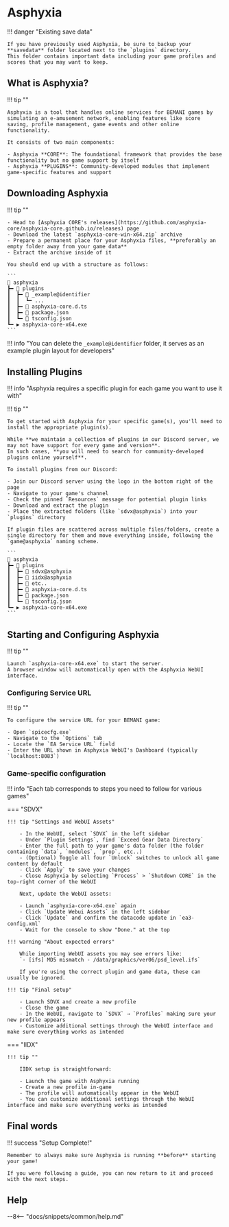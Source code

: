 # Asphyxia

!!! danger "Existing save data"

    If you have previously used Asphyxia, be sure to backup your **savedata** folder located next to the `plugins` directory.  
    This folder contains important data including your game profiles and scores that you may want to keep.

## What is Asphyxia?

!!! tip ""

    Asphyxia is a tool that handles online services for BEMANI games by simulating an e-amusement network, enabling features like score saving, profile management, game events and other online functionality.

    It consists of two main components:

    - Asphyxia **CORE**: The foundational framework that provides the base functionality but no game support by itself
    - Asphyxia **PLUGINS**: Community-developed modules that implement game-specific features and support

## Downloading Asphyxia

!!! tip ""

    - Head to [Asphyxia CORE's releases](https://github.com/asphyxia-core/asphyxia-core.github.io/releases) page
    - Download the latest `asphyxia-core-win-x64.zip` archive
    - Prepare a permanent place for your Asphyxia files, **preferably an empty folder away from your game data**
    - Extract the archive inside of it

    You should end up with a structure as follows:

    ```
    📂 asphyxia
    ┣━ 📂 plugins
    ┃  ┣━ 📂 _example@identifier
    ┃  ┃  ┗━ ...
    ┃  ┣━ 📄 asphyxia-core.d.ts
    ┃  ┣━ 📄 package.json
    ┃  ┗━ 📄 tsconfig.json
    ┗━ ▶️ asphyxia-core-x64.exe
    ```

!!! info "You can delete the `_example@identifier` folder, it serves as an example plugin layout for developers"

## Installing Plugins

!!! info "Asphyxia requires a specific plugin for each game you want to use it with"

!!! tip ""

    To get started with Asphyxia for your specific game(s), you'll need to install the appropriate plugin(s).

    While **we maintain a collection of plugins in our Discord server, we may not have support for every game and version**.  
    In such cases, **you will need to search for community-developed plugins online yourself**.

    To install plugins from our Discord:

    - Join our Discord server using the logo in the bottom right of the page
    - Navigate to your game's channel
    - Check the pinned `Resources` message for potential plugin links
    - Download and extract the plugin
    - Place the extracted folders (like `sdvx@asphyxia`) into your `plugins` directory

    If plugin files are scattered across multiple files/folders, create a single directory for them and move everything inside, following the `game@asphyxia` naming scheme.

    ```
    📂 asphyxia
    ┣━ 📂 plugins
    ┃  ┣━ 📂 sdvx@asphyxia
    ┃  ┣━ 📂 iidx@asphyxia
    ┃  ┣━ 📂 etc..
    ┃  ┣━ 📄 asphyxia-core.d.ts
    ┃  ┣━ 📄 package.json
    ┃  ┗━ 📄 tsconfig.json
    ┗━ ▶️ asphyxia-core-x64.exe
    ```

## Starting and Configuring Asphyxia

!!! tip ""

    Launch `asphyxia-core-x64.exe` to start the server.  
    A browser window will automatically open with the Asphyxia WebUI interface.

### Configuring Service URL

!!! tip ""

    To configure the service URL for your BEMANI game:

    - Open `spicecfg.exe`
    - Navigate to the `Options` tab
    - Locate the `EA Service URL` field
    - Enter the URL shown in Asphyxia WebUI's Dashboard (typically `localhost:8083`)

### Game-specific configuration

!!! info "Each tab corresponds to steps you need to follow for various games"

=== "SDVX"

    !!! tip "Settings and WebUI Assets"

        - In the WebUI, select `SDVX` in the left sidebar
        - Under `Plugin Settings`, find `Exceed Gear Data Directory`
        - Enter the full path to your game's data folder (the folder containing `data`, `modules`, `prop`, etc..)
        - (Optional) Toggle all four `Unlock` switches to unlock all game content by default
        - Click `Apply` to save your changes
        - Close Asphyxia by selecting `Process` > `Shutdown CORE` in the top-right corner of the WebUI

        Next, update the WebUI assets:

        - Launch `asphyxia-core-x64.exe` again
        - Click `Update Webui Assets` in the left sidebar
        - Click `Update` and confirm the datacode update in `ea3-config.xml`
        - Wait for the console to show "Done." at the top

    !!! warning "About expected errors"

        While importing WebUI assets you may see errors like:  
        `- [ifs] MD5 mismatch - /data/graphics/ver06/psd_level.ifs`  
        
        If you're using the correct plugin and game data, these can usually be ignored.

    !!! tip "Final setup"

        - Launch SDVX and create a new profile
        - Close the game
        - In the WebUI, navigate to `SDVX` → `Profiles` making sure your new profile appears
        - Customize additional settings through the WebUI interface and make sure everything works as intended

=== "IIDX"

    !!! tip ""

        IIDX setup is straightforward:

        - Launch the game with Asphyxia running
        - Create a new profile in-game
        - The profile will automatically appear in the WebUI
        - You can customize additional settings through the WebUI interface and make sure everything works as intended

## Final words

!!! success "Setup Complete!"

    Remember to always make sure Asphyxia is running **before** starting your game!

    If you were following a guide, you can now return to it and proceed with the next steps.

## Help

--8<-- "docs/snippets/common/help.md"